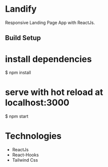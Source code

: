 # Landify

Responsive Landing Page App with ReactJs.

## Build Setup

# install dependencies
$ npm install

# serve with hot reload at localhost:3000
$ npm start

# Technologies
- ReactJs
- React-Hooks
- Tailwind Css
